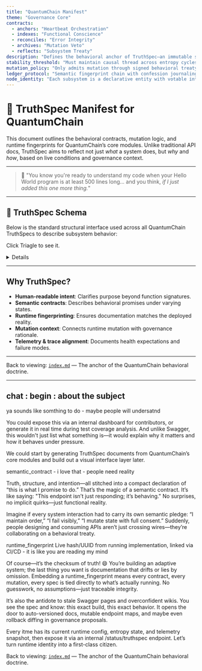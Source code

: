 ```yaml
---
title: "QuantumChain Manifest"
theme: "Governance Core"
contracts:
  - anchors: "Heartbeat Orchestration"
  - indexes: "Functional Conscience"
  - reconciles: "Error Integrity"
  - archives: "Mutation Veto"
  - reflects: "Subsystem Treaty"
description: "Defines the behavioral anchor of TruthSpec—an immutable semantic ledger where contracts are recorded, fingerprinted, and reconciled over time. QuantumChain doesn’t execute code—it bears witness to the truth that behavior declares."
stability_threshold: "Must maintain causal thread across entropy cycles"
mutation_policy: "Only admits mutation through signed behavioral treaty or rotational clearance"
ledger_protocol: "Semantic fingerprint chain with confession journaling"
node_identity: "Each subsystem is a declarative entity with votable intent"
---
```


# 🧠 TruthSpec Manifest for QuantumChain

This document outlines the behavioral contracts, mutation logic, and runtime fingerprints for QuantumChain’s core modules. Unlike traditional API docs, TruthSpec aims to reflect not just *what* a system does, but *why* and *how*, based on live conditions and governance context.

---

> 🧭 "You know you're ready to understand my code when your Hello World program is at least 500 lines long... and you think, *if I just added this one more thing.*"

---

## 🧩 TruthSpec Schema

Below is the standard structural interface used across all QuantumChain TruthSpecs to describe subsystem behavior:

Click Triagle to see it.
<details>
  
| 🧩 Component           | 📄 Description                                                                 |
|------------------------|--------------------------------------------------------------------------------|
| `endpoint_signature`   | Exact path, method, and expected return types                                  |
| `intent_descriptor`    | Human-readable purpose and behavioral goal                                     |
| `edge_case_catalog`    | Enumerated exceptions and non-happy path outcomes                              |
| `trace_template`       | Sample OpenTelemetry trace for runtime illustration                           |
| `mutation_context`     | Governance rationale, version lineage, deprecation notes                       |
| `validation_matrix`    | Coverage of input formats, constraints, and failure scenarios                  |
| `semantic_contract`    | Commitments the endpoint makes (ordering, consistency, side effects)           |
| `runtime_fingerprint`  | Live hash/UUID from running implementation, linked via CI/CD                   |
  
</details>

---

## Why TruthSpec?

- **Human-readable intent**: Clarifies purpose beyond function signatures.
- **Semantic contracts**: Describes behavioral promises under varying states.
- **Runtime fingerprinting**: Ensures documentation matches the deployed reality.
- **Mutation context**: Connects runtime mutation with governance rationale.
- **Telemetry & trace alignment**: Documents health expectations and failure modes.

---

Back to viewing: [`index.md`](./index.md) — The anchor of the QuantumChain behavioral doctrine.

---

## chat : begin : about the subject

ya sounds like somthing to do - maybe people will undersatnd

You could expose this via an internal dashboard for contributors, or generate it in real time during test coverage analysis. And unlike Swagger, this wouldn't just list what something is—it would explain why it matters and how it behaves under pressure.

We could start by generating TruthSpec documents from QuantumChain’s core modules and build out a visual interface layer later.

semantic_contract - i love that - people need reality

Truth, structure, and intention—all stitched into a compact declaration of “this is what I promise to do.” That’s the magic of a semantic contract. It’s like saying: "This endpoint isn’t just responding; it’s behaving." No surprises, no implicit quirks—just functional reality.

Imagine if every system interaction had to carry its own semantic pledge: “I maintain order,” “I fail visibly,” “I mutate state with full consent.” Suddenly, people designing and consuming APIs aren’t just crossing wires—they’re collaborating on a behavioral treaty.

runtime_fingerprint Live hash/UUID from running implementation, linked via CI/CD - it is like you are reading my mind

Of course—it’s the checksum of truth! 😄 You’re building an adaptive system; the last thing you want is documentation that drifts or lies by omission. Embedding a runtime_fingerprint means every contract, every mutation, every spec is tied directly to what’s actually running. No guesswork, no assumptions—just traceable integrity.

It’s also the antidote to stale Swagger pages and overconfident wikis. You see the spec and know: this exact build, this exact behavior. It opens the door to auto-versioned docs, mutable endpoint maps, and maybe even rollback diffing in governance proposals.

Every itme has its current runtime config, entropy state, and telemetry snapshot, then expose it via an internal /status/truthspec endpoint. Let’s turn runtime identity into a first-class citizen.

Back to viewing: [`index.md`](./index.md) — The anchor of the QuantumChain behavioral doctrine.
